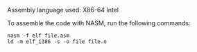 Assembly language used: X86-64 Intel

To assemble the code with NASM, run the following commands:
```shell
nasm -f elf file.asm
ld -m elf_i386 -s -o file file.o 
```